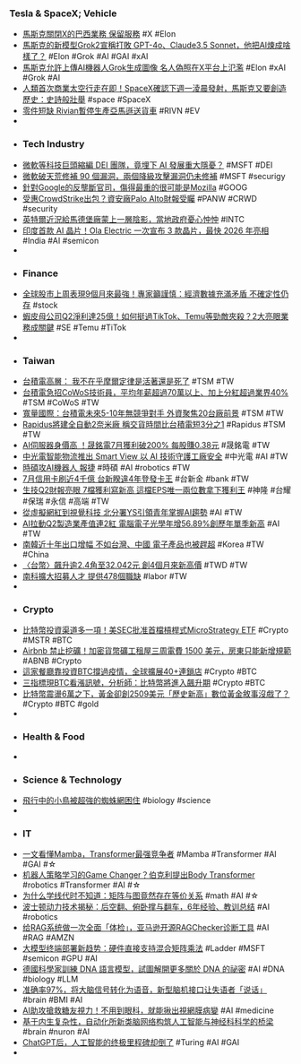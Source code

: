 ### Tesla & SpaceX; Vehicle
- [馬斯克關閉X的巴西業務 保留服務](https://www.epochtimes.com/b5/24/8/17/n14313054.htm) #X #Elon
- [馬斯克的新模型Grok2宣稱打敗 GPT-4o、Claude3.5 Sonnet，他把AI煉成啥樣了？](https://www.techbang.com/posts/117606-stealing-x-data-and-using-tesla-graphics-cards-what-did-musk) #Elon #Grok #AI #GAI #xAI
- [馬斯克允許上傳AI機器人Grok生成圖像 名人偽照在X平台上氾濫](https://udn.com/news/story/6811/8170507) #Elon #xAI #Grok #AI
- [人類首次商業太空行走在即！SpaceX確認下週一淩晨發射，馬斯克又要創造歷史：史詩般壯舉](https://portal.sina.com.hk/news-china/sina/2024/08/19/940809/人類首次商業太空行走在即！spacex確認下週一淩晨發/) #space #SpaceX
- [零件短缺 Rivian暫停生產亞馬遜送貨車](https://news.cnyes.com/news/id/5687087) #RIVN #EV
-
- ### Tech Industry
- [微軟等科技巨頭縮編 DEI 團隊，竟埋下 AI 發展重大隱憂？](https://www.techbang.com/posts/117548-microsoft-and-other-tech-giants-downsizing-dei-teams-but) #MSFT #DEI
- [微軟破天荒修補 90 個漏洞，兩個降級攻擊漏洞仍未修補](https://infosecu.technews.tw/2024/08/19/microsoft-issues-patches-for-90-flaws/) #MSFT #securigy
- [針對Google的反壟斷官司，傷得最重的很可能是Mozilla](https://www.techbang.com/posts/117407-the-antitrust-lawsuit-against-google-is-likely-to-hurt) #GOOG
- [受惠CrowdStrike出包？資安廠Palo Alto財報受矚](https://tw.stock.yahoo.com/news/受惠crowdstrike出包-資安廠palo-alto財報受矚-024400003.html) #PANW #CRWD #security
- [英特爾近況給馬德堡廠蒙上一層陰影，當地政府憂心忡忡](https://technews.tw/2024/08/19/intel-magdeburg-fab-cancellation/) #INTC
- [印度首款 AI 晶片！Ola Electric 一次宣布 3 款晶片，最快 2026 年亮相](https://technews.tw/2024/08/19/ola-electric-ai-chip/) #India #AI #semicon
-
- ### Finance
- [全球股市上周表現9個月來最強！專家籲謹慎：經濟數據充滿矛盾 不確定性仍存](https://news.cnyes.com/news/id/5687727) #stock
- [蝦皮母公司Q2淨利達25億！如何挺過TikTok、Temu等勁敵夾殺？2大亮眼業務成關鍵](https://www.bnext.com.tw/article/80155/sea-group-shopee-2024-q2-financial-report) #SE #Temu #TiTok
-
- ### Taiwan
- [台積電高層： 我不在乎摩爾定律是活著還是死了](https://www.techbang.com/posts/117154-tsmc-executives-i-dont-care-if-moores-law-is-alive-or-dead) #TSM #TW
- [台積電急招CoWoS技術員，平均年薪超過70萬以上、加上分紅超過業界40%](https://www.techbang.com/posts/117602-taizumi-electric-cowos-technician-40) #TSM #CoWoS #TW
- [寬量國際：台積電未來5-10年無競爭對手 外資聚焦20台廠前景](https://news.cnyes.com/news/id/5688029) #TSM #TW
- [Rapidus將建全自動2奈米廠 稱交貨時間比台積電短3分之1](https://news.cnyes.com/news/id/5687735) #Rapidus #TSM #TW
- [AI伺服器身價高 ！晟銘電7月獲利破200% 每股賺0.38元](https://tw.news.yahoo.com/ai伺服器身價高-晟銘電7月獲利破200-每股賺0-38元-051011777.html) #晟銘電 #TW
- [中光電智能物流推出 Smart View 以 AI 技術守護工廠安全](https://udn.com/news/story/7238/8171199) #中光電 #AI #TW
- [時碩攻AI機器人 報捷](https://money.udn.com/money/story/5710/8169939) #時碩 #AI #robotics #TW
- [7月信用卡刷近4千億 台新睽違4年登發卡王](https://www.cardu.com.tw/news/detail.php?53255) #台新金 #bank #TW
- [生技Q2財報亮眼 7檔獲利寫新高 這檔EPS唯一兩位數拿下獲利王](https://www.ctee.com.tw/news/20240819700124-439901) #神隆 #台耀 #保瑞 #永信 #高端 #TW
- [從虛擬網紅到視覺科技 北分署YS引領青年掌握AI趨勢](https://tw.news.yahoo.com/從虛擬網紅到視覺科技-北分署ys引領青年掌握ai趨勢-062237997.html) #AI #TW
- [AI拉動Q2製造業產值連2紅 電腦電子光學年增56.89%創歷年單季新高](https://news.cnyes.com/news/id/5688093) #AI #TW
- [南韓近十年出口增幅 不如台灣、中國 電子產品也被趕超](https://news.cnyes.com/news/id/5687915) #Korea #TW #China
- [〈台幣〉飆升逾2.4角至32.042元 創4個月來新高價](https://news.cnyes.com/news/id/5688121) #TWD #TW
- [南科擴大招募人才 提供478個職缺](https://news.cnyes.com/news/id/5687418) #labor #TW
-
- ### Crypto
- [比特幣投資渠道多一項！美SEC批准首檔槓桿式MicroStrategy ETF](https://news.cnyes.com/news/id/5687230) #Crypto #MSTR #BTC
- [Airbnb 禁止挖礦！加密貨幣礦工租屋三周電費 1500 美元，房東只能新增規範](https://www.inside.com.tw/article/35933-airbnb-bans-crypto-mining) #ABNB #Crypto
- [這家餐廳靠投資BTC撐過疫情，全球擴展40+連鎖店](https://www.blocktempo.com/story-of-tahinis-bitcoin-adoption/) #Crypto #BTC
- [三指標現BTC看漲訊號，分析師：比特幣將進入飆升期](https://www.blocktempo.com/two-key-indicators-reveal-btc-is-poised-for-a-historic-surge/) #Crypto #BTC
- [比特幣震盪6萬之下，黃金卻創2509美元「歷史新高」數位黃金敘事沒戲了？](https://www.blocktempo.com/gold-hits-a-record-high-of-2509-bitcoin-fluctuates-below-60000/) #Crypto #BTC #gold
-
- ### Health & Food
-
- ### Science & Technology
- [飛行中的小鳥被超強的蜘蛛網困住](https://www.epochtimes.com/b5/24/8/18/n14313243.htm) #biology #science
-
- ### IT
- [一文看懂Mamba，Transformer最强竞争者](https://www.jiqizhixin.com/articles/2024-08-19-4) #Mamba #Transformer #AI #GAI #☆
- [机器人策略学习的Game Changer？伯克利提出Body Transformer](https://www.jiqizhixin.com/articles/2024-08-19-2) #robotics #Transformer #AI #☆
- [为什么学线代时不知道：矩阵与图竟然存在等价关系](https://www.jiqizhixin.com/articles/2024-08-19-6) #math #AI #☆
- [波士顿动力技术揭秘：后空翻、俯卧撑与翻车，6年经验、教训总结](https://www.jiqizhixin.com/articles/2024-08-18-6) #AI #robotics
- [给RAG系统做一次全面「体检」，亚马逊开源RAGChecker诊断工具](https://www.jiqizhixin.com/articles/2024-08-18-5) #AI #RAG #AMZN
- [大模型终端部署新趋势：硬件直接支持混合矩阵乘法](https://www.jiqizhixin.com/articles/2024-08-19-3) #Ladder #MSFT #semicon #GPU #AI
- [德國科學家訓練 DNA 語言模型，試圖解開更多關於 DNA 的祕密](https://technews.tw/2024/08/19/new-ai-model-learns-dnas-hidden-language/) #AI #DNA #biology #LLM
- [准确率97%，将大脑信号转化为语音，新型脑机接口让失语者「说话」](https://www.jiqizhixin.com/articles/2024-08-16-8) #brain #BMI #AI
- [AI助攻搶救糖友視力！不用到眼科，就能揪出視網膜病變](https://tw.news.yahoo.com/ai助攻搶救糖友視力-不用到眼科-就能揪出視網膜病變-064400207.html) #AI #medicine
- [基于内生复杂性，自动化所新类脑网络构筑人工智能与神经科科学的桥梁](https://www.jiqizhixin.com/articles/2024-08-18-2) #brain #nuron #AI
- [ChatGPT后，人工智能的终极里程碑却倒了](https://www.jiqizhixin.com/articles/2024-08-18-4) #Turing #AI #GAI
-